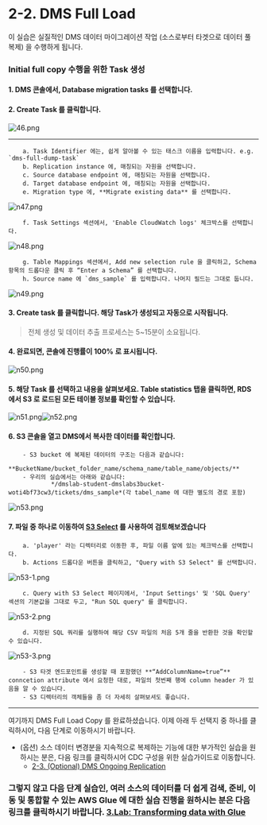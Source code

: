 # 2-2. DMS Full Load

이 실습은 실질적인 DMS 데이터 마이그레이션 작업 (소스로부터 타겟으로 데이터 풀 복제) 을 수행하게 됩니다.

### Initial full copy 수행을 위한 Task 생성

#### 1. DMS 콘솔에서, **Database migration tasks** 를 선택합니다.

#### 2. Create Task 를 클릭합니다.

![46.png](../../images/n46.png)

***

```
    a. Task Identifier 에는, 쉽게 알아볼 수 있는 태스크 이름을 입력합니다. e.g. `dms-full-dump-task`
    b. Replication instance 에, 매칭되는 자원을 선택합니다.
    c. Source database endpoint 에, 매칭되는 자원을 선택합니다.
    d. Target database endpoint 에, 매칭되는 자원을 선택합니다.
    e. Migration type 에, **Migrate existing data** 를 선택합니다.
```

![n47.png](../../images/n47.png)

```
    f. Task Settings 섹션에서, 'Enable CloudWatch logs' 체크박스를 선택합니다.
```

![n48.png](../../images/n48.png)

```
    g. Table Mappings 섹션에서, Add new selection rule 을 클릭하고, Schema 항목의 드롭다운 클릭 후 “Enter a Schema” 를 선택합니다.
    h. Source name 에 `dms_sample` 를 입력합니다. 나머지 필드는 그대로 둡니다.
```

![n49.png](../../images/n49.png)

#### 3. **Create task** 를 클릭합니다. 해당 Task가 생성되고 자동으로 시작됩니다.

> 전체 생성 및 데이터 추출 프로세스는 5\~15분이 소요됩니다.

#### 4. 완료되면, 콘솔에 진행률이 **100%** 로 표시됩니다.

![n50.png](../../images/n50.png)

#### 5. 해당 Task 를 선택하고 내용을 살펴보세요. Table statistics 탭을 클릭하면, RDS 에서 S3 로 로드된 모든 테이블 정보를 확인할 수 있습니다.

![n51.png](../../images/n51.png)![n52.png](../../images/n52.png)

#### 6. S3 콘솔을 열고 DMS에서 복사한 데이터를 확인합니다.

```
    - S3 bucket 에 복제된 데이터의 구조는 다음과 같습니다:   
            **BucketName/bucket_folder_name/schema_name/table_name/objects/**
    - 우리의 실습에서는 아래와 같습니다:   
            */dmslab-student-dmslabs3bucket-woti4bf73cw3/tickets/dms_sample*(각 tabel_name 에 대한 별도의 경로 포함)
```

![n53.png](../../images/n53.png)

#### 7. 파일 중 하나로 이동하여 [S3 Select](https://docs.aws.amazon.com/AmazonS3/latest/userguide/selecting-content-from-objects.html) 를 사용하여 검토해보겠습니다

```
    a. 'player' 라는 디렉터리로 이동한 후, 파일 이름 앞에 있는 체크박스를 선택합니다.
    b. Actions 드롭다운 버튼을 클릭하고, "Query with S3 Select" 를 선택합니다.
```

![n53-1.png](../../images/n53-1.png)

```
    c. Query with S3 Select 페이지에서, 'Input Settings' 및 'SQL Query' 섹션의 기본값을 그대로 두고, "Run SQL query" 를 클릭합니다.
```

![n53-2.png](../../images/n53-2.png)

```
    d. 지정된 SQL 쿼리를 실행하여 해당 CSV 파일의 처음 5개 줄을 반환한 것을 확인할 수 있습니다.
```

![n53-3.png](../../images/n53-3.png)

```
    - S3 타겟 엔드포인트를 생성할 때 포함했던 **“AddColumnName=true”** conncetion attribute 에서 요청한 대로, 파일의 첫번째 행에 column header 가 있음을 알 수 있습니다. 
    - S3 디렉터리의 객체들을 좀 더 자세히 살펴보셔도 좋습니다.
```

***

여기까지 DMS Full Load Copy 를 완료하셨습니다. 이제 아래 두 선택지 중 하나를 클릭하시어, 다음 단계로 이동하시기 바랍니다.

* (옵션) 소스 데이터 변경분을 지속적으로 복제하는 기능에 대한 부가적인 실습을 원하시는 분은, 다음 링크를 클릭하시어 CDC 구성을 위한 실습가이드로 이동합니다.
  * [2-3. (Optional) DMS Ongoing Replication](2-3.dmscdc.md)

### 그렇지 않고 다음 단계 실습인, 여러 소스의 데이터를 더 쉽게 검색, 준비, 이동 및 통합할 수 있는 AWS Glue 에 대한 실습 진행을 원하시는 분은 다음 링크를 클릭하시기 바랍니다. [3.Lab: Transforming data with Glue](../3.labtransformingdatawithglue/)
